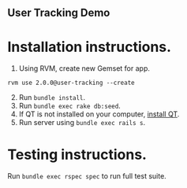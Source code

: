 ## User Tracking Demo

# Installation instructions.

1. Using RVM, create new Gemset for app.

```rvm use 2.0.0@user-tracking --create```

2. Run `bundle install`.
3. Run `bundle exec rake db:seed`.
4. If QT is not installed on your computer, [install QT](https://github.com/thoughtbot/capybara-webkit/wiki/Installing-Qt-and-compiling-capybara-webkit).
5. Run server using `bundle exec rails s`.

# Testing instructions.

Run `bundle exec rspec spec` to run full test suite.